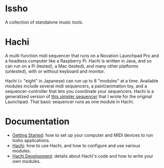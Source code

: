 # Issho
A collection of standalone music tools.

# Hachi
A multi-function midi sequencer that runs on a Novation Launchpad Pro and a headless computer 
like a Raspberry Pi. Hachi is written in Java, and so can run on a Pi (tested), 
a Mac (tested), and many other platforms (untested), with or without keyboard and monitor.

Hachi (= "eight" in Japanese) can run up to 8 "modules" at a time. Available modules 
include several midi sequencers, a paint/animation toy, and a sequencer-controller that 
lets you coordinate your sequencers. Hachi is a generalized version 
of [this simpler sequencer](https://github.com/perkowitz/sequence) 
that I wrote for the original Launchpad. 
That basic sequencer runs as one module in Hachi.

# Documentation

- [Getting Started](doc/Getting-Started.md): how to set up your computer and MIDI devices to run Issho applications.
- [Hachi](doc/hachi/hachi.md): how to use Hachi, and how to configure and use various modules.
- [Hachi Development](doc/hachi/development.md): details about Hachi's code and how to write your own modules. 

